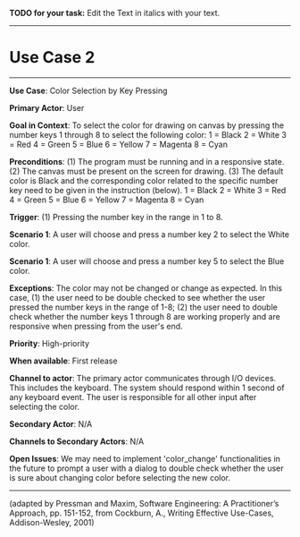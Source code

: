 **TODO for your task:** Edit the Text in italics with your text.

<hr>

# Use Case 2

<hr>

**Use Case**: Color Selection by Key Pressing

**Primary Actor**: User

**Goal in Context**: To select the color for drawing on canvas by pressing the number keys 1 through 8 to select the following color:
1 = Black
2 = White
3 = Red
4 = Green
5 = Blue
6 = Yellow
7 = Magenta
8 = Cyan

**Preconditions**: (1) The program must be running and in a responsive state. (2) The canvas must be present on the screen for drawing. (3) The default color is Black and the corresponding color related to the specific number key need to be given in the instruction (below).
1 = Black
2 = White
3 = Red
4 = Green
5 = Blue
6 = Yellow
7 = Magenta
8 = Cyan

**Trigger**: (1) Pressing the number key in the range in 1 to 8.

**Scenario 1**: A user will choose and press a number key 2 to select the White color.

**Scenario 1**: A user will choose and press a number key 5 to select the Blue color.
 
**Exceptions**: The color may not be changed or change as expected. In this case, (1) the user need to be double checked to see whether the user pressed the number keys in the range of 1-8; (2) the user need to double check whether the number keys 1 through 8 are working properly and are responsive when pressing from the user's end. 

**Priority**: High-priority

**When available**: First release

**Channel to actor**: The primary actor communicates through I/O devices. This includes the keyboard. The system should respond within 1 second of any keyboard event. The user is responsible for all other input after selecting the color.

**Secondary Actor**: N/A

**Channels to Secondary Actors**: N/A

**Open Issues**: We may need to implement 'color_change' functionalities in the future to prompt a user with a dialog to double check whether the user is sure about changing color before selecting the new color.

<hr>



(adapted by Pressman and Maxim, Software Engineering: A Practitioner’s Approach, pp. 151-152, from Cockburn,
A., Writing Effective Use-Cases, Addison-Wesley, 2001)
